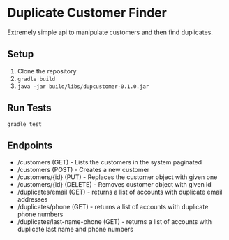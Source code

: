 # Duplicate Customer Finder #

Extremely simple api to manipulate customers and then find duplicates.

## Setup ##
1. Clone the repository
2. `gradle build`
3. `java -jar build/libs/dupcustomer-0.1.0.jar`

## Run Tests ##
`gradle test`

## Endpoints ##
* /customers (GET) - Lists the customers in the system paginated
* /customers (POST) - Creates a new customer
* /customers/{id} (PUT) - Replaces the customer object with given one
* /customers/{id} (DELETE) - Removes customer object with given id
* /duplicates/email (GET) - returns a list of accounts with duplicate email addresses
* /duplicates/phone (GET) - returns a list of accounts with duplicate phone numbers
* /duplicates/last-name-phone (GET) - returns a list of accounts with duplicate last name and phone numbers

